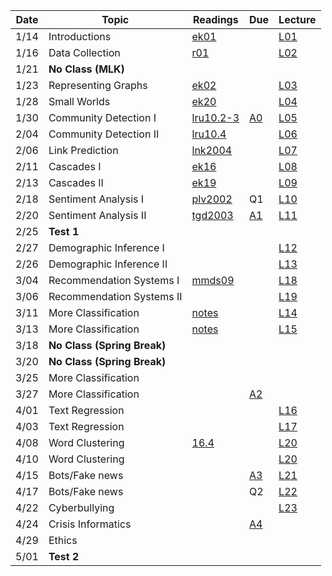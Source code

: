 

| Date  | Topic                       | Readings                      | Due           | Lecture      |
| ----- |-----------------------------|-------------------------------|---------------|--------------|
| 1/14  | Introductions               |  [ek01](read/ek-01.pdf)       |               |[L01](lec/l01)|
| 1/16  | Data Collection             |  [r01](read/r-01.pdf)         |               |[L02](lec/l02)|
| 1/21  | **No Class (MLK)**          | 
| 1/23  | Representing Graphs         |  [ek02](read/ek-02.pdf)       |               |[L03](lec/l03)|
| 1/28  | Small Worlds                |  [ek20](read/ek-20.pdf)       |               |[L04](lec/l04)|
| 1/30  | Community Detection I       |  [lru10.2-3](read/lru-10.pdf) | [A0](https://github.com/iit-cs579/assignments/tree/master/a0)  |[L05](lec/l05)|
| 2/04  | Community Detection II      |  [lru10.4](read/lru-10.pdf)   |               |[L06](lec/l06)|
| 2/06  | Link Prediction             |  [lnk2004](read/lnk2004.pdf)  |               |[L07](lec/l07)|
| 2/11  | Cascades I                  |  [ek16](read/ek-16.pdf)       |               |[L08](lec/l08)|
| 2/13  | Cascades II                 |  [ek19](read/ek-19.pdf)       |               |[L09](lec/l09)|
| 2/18  | Sentiment Analysis I        |  [plv2002](read/plv2002.pdf)  | Q1            |[L10](lec/l10)|
| 2/20  | Sentiment Analysis II       |  [tgd2003](read/tgd2003.pdf)  |[A1](https://github.com/iit-cs579/assignments/tree/master/a1)|[L11](lec/l11)|
| 2/25  | **Test 1**                  |                               |               |              |
| 2/27  | Demographic Inference I     |                               |               |[L12](lec/l12)|
| 2/26  | Demographic Inference II    |                               |               |[L13](lec/l13)|
| 3/04  | Recommendation Systems I    |[mmds09](http://infolab.stanford.edu/~ullman/mmds/ch9.pdf) |  |[L18](lec/l18/) |
| 3/06  | Recommendation Systems II   |                               |               |[L19](lec/l19)|
| 3/11  | More Classification         |[notes](/lec/l14/gd.pdf)       |               |[L14](lec/l14)|
| 3/13  | More Classification         |[notes](/lec/l14/logistic.pdf) |               |[L15](lec/l15)|
| 3/18  | **No Class (Spring Break)** |
| 3/20  | **No Class (Spring Break)** |
| 3/25  | More Classification         |                               |               | 
| 3/27  | More Classification         |                               |[A2](https://github.com/iit-cs579/assignments/tree/master/a2)   |
| 4/01  | Text Regression             |                               |               |  [L16](lec/l16)       | 
| 4/03  | Text Regression             |                               |               |  [L17](lec/l17)       | 
| 4/08  | Word Clustering             | [16.4](http://nlp.stanford.edu/IR-book/pdf/16flat.pdf) |               |  [L20](lec/l20)       |
| 4/10  | Word Clustering             |                               |               |  [L20](lec/l20)       |
| 4/15  | Bots/Fake news              |                               |    [A3](https://github.com/iit-cs579/assignments/tree/master/a3) | [L21](lec/l21) 
| 4/17  | Bots/Fake news              |                               |   Q2          |  [L22](lec/l22) 
| 4/22  | Cyberbullying               |                               |               | [L23](lec/l23) 
| 4/24  | Crisis Informatics          |                               |[A4](https://github.com/iit-cs579/assignments/tree/master/a4)   | 
| 4/29  | Ethics                      |                               |  
| 5/01  |  **Test 2**                 |                               |               |               |
